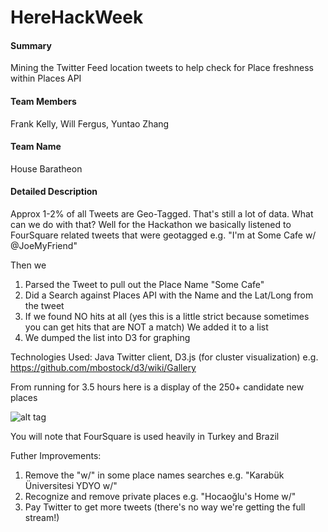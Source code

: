 HereHackWeek
============

#### Summary
Mining the Twitter Feed location tweets to help check for Place freshness within Places API

#### Team Members
Frank Kelly, Will Fergus, Yuntao Zhang

#### Team Name
House Baratheon

#### Detailed Description

Approx 1-2% of all Tweets are Geo-Tagged. That's still a lot of data. What can we do with that?
Well for the Hackathon we basically listened to FourSquare related tweets that were geotagged e.g. "I'm at Some Cafe w/ @JoeMyFriend" 

Then we

1. Parsed the Tweet to pull out the Place Name "Some Cafe"
2. Did a Search against Places API with the Name and the Lat/Long from the tweet
3. If we found NO hits at all (yes this is a little strict because sometimes you can get hits that are NOT a match)
We added it to a list
4. We dumped the list into D3 for graphing

Technologies Used: Java Twitter client, D3.js (for cluster visualization) e.g. https://github.com/mbostock/d3/wiki/Gallery

From running for 3.5 hours here is a display of the 250+ candidate new places 

![alt tag](https://raw.github.com/kellyfj/HereHackWeek/master/demo/newplaces.png)

You will note that FourSquare is used heavily in Turkey and Brazil

Futher Improvements:

1. Remove the "w/" in some place names searches e.g. "Karabük Üniversitesi YDYO w/"
2. Recognize and remove private places e.g. "Hocaoğlu's Home w/"
3. Pay Twitter to get more tweets (there's no way we're getting the full stream!)
